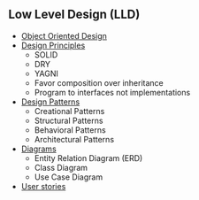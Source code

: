 ## Low Level Design (LLD)
+ [Object Oriented Design]()
+ [Design Principles]()
  + SOLID
  + DRY
  + YAGNI
  + Favor composition over inheritance
  + Program to interfaces not implementations
+ [Design Patterns]()
  + Creational Patterns
  + Structural Patterns
  + Behavioral Patterns
  + Architectural Patterns
+ [Diagrams]()
  + Entity Relation Diagram (ERD)
  + Class Diagram
  + Use Case Diagram
+ [User stories]()
